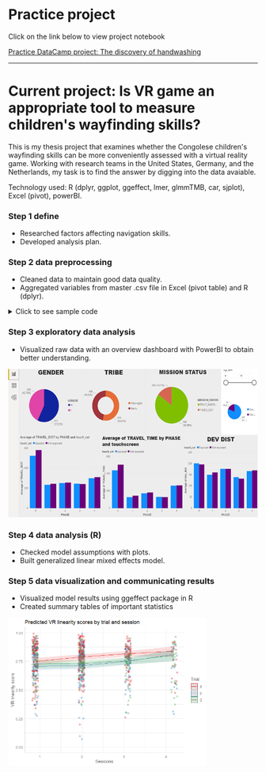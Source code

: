 # Practice project
Click on the link below to view project notebook

[Practice DataCamp project: The discovery of handwashing](https://nbviewer.jupyter.org/github/unisevis/unise_portfolio/blob/main/datacamp%20projects/Dr.%20Semmelweis%20and%20theDiscovery%20of%20Handwashing.ipynb)

---

# Current project: Is VR game an appropriate tool to measure children's wayfinding skills?
This is my thesis project that examines whether the Congolese children's wayfinding skills can be more conveniently assessed with a virtual reality game. Working with research teams in the United States, Germany, and the Netherlands, my task is to find the answer by digging into the data avaiable. 

Technology used: R (dplyr, ggplot, ggeffect, lmer, glmmTMB, car, sjplot), Excel (pivot), powerBI.

### Step 1 define
- Researched factors affecting navigation skills.
- Developed analysis plan.

### Step 2 data preprocessing
- Cleaned data to maintain good data quality.
- Aggregated variables from master .csv file in Excel (pivot table) and R (dplyr).

<details>
  <summary>Click to see sample code</summary>
  
```r
library(dplyr)

setwd("/~/")

data=read.csv(file="/~/.csv", fileEncoding="UTF-8-BOM") #importing data

touch_exp = c("A,S,D,F,G,H,J,K,L") # names of participants whose data points need recoding 
  
t=data %>% select(tribe = TRIBE, name = NAME, subj = SUBJ_ID, age = Age_2019, sex = Sex, 
                  stage = STAGE_NAME, sess_name = SESS_NAME, trial = TRIAL, status = STATUS, 
                  time = TRAVEL_TIME, SESS_DESC, dist = OPTIMAL_DIST_BFC)  #selecting variables
  filter(stage != "Exploration", #filtering out unwanted data
         trial != "4") %>%  
  mutate(is_st3 = stage=="Stage3", #create new variables based on existing variables
         is_tr3 = trial == "3",
         st3tr3 = is_st3*is_tr3) %>%
  filter(st3tr3 !=1) %>%  #filtering out unwanted data
  mutate(stage_num = as.integer(gsub(pattern = "Stage", replacement ="", x = stage))) %>% #re-coded values
  mutate(ses_num = as.numeric(c("A"="1", "B"="2","C"="3")[sess_name])) %>% #make character values integer
  group_by(tribe, name, stage, ses_num, trial) %>% #grouping data by variable
  mutate(is_touch = name %in% touch_exp,  
         is_st1 = stage =="Stage1",  
         session = ses_num+(is_touch*is_st1)) %>% #calculate new variable
  ungroup()%>%
  select(tribe, name, subj, age, sex, stage_num, session, trial, dist, status, time, st3tr3, is_touch, is_st1)
  #choose variables to be included in the new data frame

write.csv(t,"/~/.csv", row.names = FALSE) 
```
</details>

### Step 3 exploratory data analysis
- Visualized raw data with an overview dashboard with PowerBI to obtain better understanding.

<img src="https://github.com/unisevis/unise_portfolio/blob/main/images/example%20power%20bi%20dashboard.png" width="550" height="300">

### Step 4 data analysis (R)
- Checked model assumptions with plots.
- Built generalized linear mixed effects model.

### Step 5 data visualization and communicating results
- Visualized model results using ggeffect package in R
- Created summary tables of important statistics

<img src="https://github.com/unisevis/unise_portfolio/blob/main/images/mod2%20Intx%20trial%20and%20session.png" width="400" height="300">


